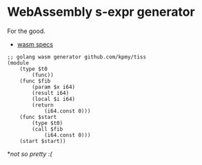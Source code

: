 # WebAssembly s-expr generator

For the good.

* [wasm specs](https://github.com/WebAssembly/spec/tree/master/ml-proto)

````
;; golang wasm generator github.com/kpmy/tiss
(module
	(type $t0
		(func))
	(func $fib
		(param $x i64)
		(result i64)
		(local $i i64)
		(return
			(i64.const 0)))
	(func $start
		(type $t0)
		(call $fib
			(i64.const 0)))
	(start $start))
````
**not so pretty :(*
